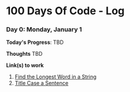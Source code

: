 # 100 Days Of Code - Log


### Day 0: Monday, January 1

**Today's Progress**: TBD

**Thoughts** TBD

**Link(s) to work**
1. [Find the Longest Word in a String](https://www.freecodecamp.com/challenges/find-the-longest-word-in-a-string)
2. [Title Case a Sentence](https://www.freecodecamp.com/challenges/title-case-a-sentence)
